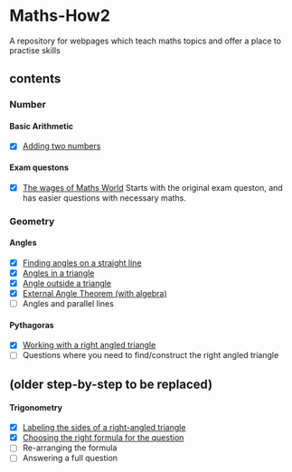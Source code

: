 # Maths-How2
A repository for webpages which teach maths topics and offer a place to practise skills

## contents
### Number
#### Basic Arithmetic
- [x] [Adding two numbers](https://samir70.github.io/Maths-How2/Number/basicArithmetic/addingNumbers.html)
#### Exam questons
- [x] [The wages of Maths World](https://samir70.github.io/Maths-How2/Number/examQs/wagesOfMathWorld.html) Starts with the original exam queston, and has easier questions with necessary maths.

### Geometry
#### Angles
- [x] [Finding angles on a straight line](https://samir70.github.io/Maths-How2/Geometry/Angles/anglesOnAStr8Line.html)
- [x] [Angles in a triangle](https://samir70.github.io/Maths-How2/Geometry/Angles/anglesInATriangle.html)
- [x] [Angle outside a triangle](https://samir70.github.io/Maths-How2/Geometry/Angles/angleOutsideTriangle.html)
- [x] [External Angle Theorem (with algebra)](https://samir70.github.io/Maths-How2/Geometry/Angles/externalAngleAlgebra.html) 
- [ ] Angles and parallel lines
 
#### Pythagoras
- [x] [Working with a right angled triangle](https://samir70.github.io/Maths-How2/Geometry/Pythagoras/Pythagoras.html)
- [ ] Questions where you need to find/construct the right angled triangle

## (older step-by-step to be replaced)
#### Trigonometry
- [x] [Labeling the sides of a right-angled triangle](https://samir70.github.io/Maths-How2/Geometry/Trigonometry/LableSides.html)
- [x] [Choosing the right formula for the question](https://samir70.github.io/Maths-How2/Geometry/Trigonometry/SelectFunction.html)
- [ ] Re-arranging the formula
- [ ] Answering a full question
